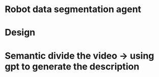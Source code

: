 # Robot data segmentation agent




# Design


# Semantic divide the video -> using gpt to generate the description